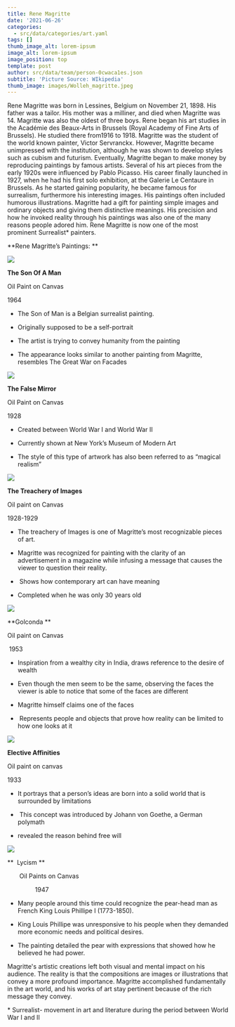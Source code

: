 ```yaml
---
title: Rene Magritte
date: '2021-06-26'
categories:
  - src/data/categories/art.yaml
tags: []
thumb_image_alt: lorem-ipsum
image_alt: lorem-ipsum
image_position: top
template: post
author: src/data/team/person-0cwaca1es.json
subtitle: 'Picture Source: WIkipedia'
thumb_image: images/Wolleh_magritte.jpeg
---
```

Rene Magritte was born in Lessines, Belgium on November 21, 1898. His father was a tailor. His mother was a milliner, and died when Magritte was 14. Magritte was also the oldest of three boys. Rene began his art studies in the Académie des Beaux-Arts in Brussels (Royal Academy of Fine Arts of Brussels). He studied there from1916 to 1918. Magritte was the student of the world known painter, Victor Servranckx. However, Magritte became unimpressed with the institution, although he was shown to develop styles such as cubism and futurism. Eventually, Magritte began to make money by reproducing paintings by famous artists. Several of his art pieces from the early 1920s were influenced by Pablo Picasso. His career finally launched in 1927, when he had his first solo exhibition, at the Galerie Le Centaure in Brussels. As he started gaining popularity, he became famous for  surrealism, furthermore his interesting images. His paintings often included humorous illustrations. Magritte had a gift for painting simple images and ordinary objects and giving them distinctive meanings. His precision and how he invoked reality through his paintings was also one of the many reasons people adored him. Rene Magritte is now one of the most prominent Surrealist\* painters.  

**Rene Magritte’s Paintings: **

![](https://lh5.googleusercontent.com/dWpG76\_54G9Hrk2UY8x6bO0G50yw0x3q0ygTkNjU47F_OmAgxgMAEyBTLdzWPl6WNabWrK65LZMRv33K_shjcr_I-rb9Kk8hGSzyPwa8E0rZvv9DN8YKQEByPsPfUnnBltfT2dhx)

**The Son Of A Man** 

Oil Paint on Canvas

1964 

*   The Son of Man is a Belgian surrealist painting.

<!---->

*   Originally supposed to be a self-portrait

*   The artist is trying to convey humanity from the painting

*   The appearance looks similar to another painting from Magritte, resembles The Great War on Facades

![](https://lh6.googleusercontent.com/KRqLi475Rux-G1nAWJr92juZ6iIVyvNpEpZmekRQInWkBNWgaOLaVi8tnjWLqQMEF5yiuJODzW-Rd_kuviBRvStWDfPRGIjfRkurTNt6GJzOCxLw5NnmeyMD3GHISaS8zm8MjUCn)

**The False Mirror** 

Oil Paint on Canvas 

1928

*   Created between World War I and World War II

*   Currently shown at New York’s Museum of Modern Art

*   The style of this type of artwork has also been referred to as “magical realism”

![](https://lh3.googleusercontent.com/kSYmNySR7aA2\_w6T7RrjaKdPv-k43VKejjuCKQithWQOz1ybnXV1B4zE-TqXzfG4ELwuGo5VbBxRW_BPSvJVLOhlWaE8le0dL2YQl0dVKBFW-Q7m6jf--oMriBqQj941wReZxLKV)

**The Treachery of Images** 

Oil paint on Canvas

1928-1929

*   The treachery of Images is one of Magritte’s most recognizable pieces of art. 

*   Magritte was recognized for painting with the clarity of an advertisement in a magazine while infusing a message that causes the viewer to question their reality. 

*    Shows how contemporary art can have meaning

*   Completed when he was only 30 years old

![](https://lh5.googleusercontent.com/7dB4KOGMBsMjtERuhC5KMoQNXNhncbIkHP9wmO2kXvI7nTl0HNAI4k3-VPL4YEyX8w2BbH7\_Cd8-j9p3Ja4TBUYVG8Br9--LXDu0d8G9n-8X7yDoAIXIzQhqILwRMzz260WqgIGW)

**Golconda **

Oil paint on Canvas 

 1953

*   Inspiration from a wealthy city in India, draws reference to the desire of wealth 

*   Even though the men seem to be the same, observing the faces the viewer is able to notice that some of the faces are different 

*   Magritte himself claims one of the faces 

*    Represents people and objects that prove how reality can be limited to how one looks at it

![](https://lh5.googleusercontent.com/PMdnfOGLVDBXOBA0u_QfoLNHNzd4IMY3OWjA3uYmgo7NvYZ2NE15M1r5S39LNdeL_fzQJLwpohCmp-wAe2XBsI2fsZnw5Ly1bUEMhT4XYZ5EY_Y2Cb3a9mQNxabhUljWoZ_qQmFW)

**Elective Affinities** 

Oil paint on canvas 

1933

*   It portrays that a person’s ideas are born into a solid world that is surrounded by limitations 

*    This concept was introduced by Johann von Goethe, a German polymath

*   revealed the reason behind free will

![](https://lh5.googleusercontent.com/X-fuM38\_6uh8yfUbbk5FeObdK4UUBPWUxB0-O9BZYZy0PIyluv\_6utJcjRp-VInZzY8rA6f6-Hj0Aje0gQFwrvEZJ20mXUM_XAxS7z85H14AiAKJu7zxU0i2IPQAy-AvmPGkUQC6)

**  Lycism **

       Oil Paints on Canvas 

                1947

*   Many people around this time could recognize the pear-head man as French King Louis Phillipe I (1773-1850).

*   King Louis Phillipe was unresponsive to his people when they demanded more economic needs and political desires.

*   The painting detailed the pear with expressions that showed how he believed he had power.

Magritte's artistic creations left both visual and mental impact on his audience. The reality is that the compositions are images or illustrations that convey a more profound importance. Magritte accomplished fundamentally in the art world, and his works of art stay pertinent because of the rich message they convey. 





\* Surrealist- movement in art and literature during the period between World War I and II  
